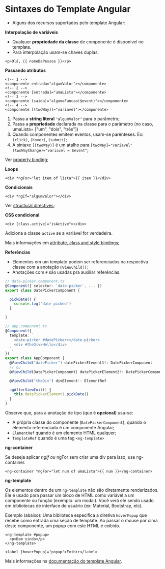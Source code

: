 # Sintaxes do Template Angular

* Alguns dos recursos suportados pelo template Angular:

**Interpolação de variáveis**

* Qualquer **propriedade da classe** de componente é disponível no template.
* Para interpolação usam-se chaves duplas.

```markup
<p>Olá, {{ nomeDaPessoa }}</p>
```

**Passando atributos**

```markup
<!-- 1 -->
<componente entrada="algumValor"></componente>
<!-- 2 -->
<componente [entrada]="umaLista"></componente>
<!-- 3 -->
<componente (saida)="algumaFuncao($event)"></componente>
<!-- 4 -->
<componente [(twoWay)]="variavel"></componente>
```

1. Passa a **string literal** `"algumValor"` para o parâmetro;
2. Passa a **propriedade** declarada na classe para o parâmetro \(no caso, umaLista= \["um", "dois", "três"\]\)
3. Quando componentes emitem eventos, usam-se parênteses. Ex: `(click)`, `(hover)`, `(submit)`;
4. A sintaxe `[(twoWay)]` é um atalho para `[twoWay]="variavel" (twoWayChange)="variavel = $event"`;

Ver [property binding](https://angular.io/guide/property-binding);

**Loops**

```markup
<div *ngFor="let item of lista">{{ item }}</div>
```

**Condicionais**

```markup
<div *ngIf="algumValor"></div>
```

Ver [structural directives](https://angular.io/guide/structural-directives);

**CSS condicional**

```markup
<div [class.active]="isActive"></div>
```

Adiciona a classe `active` se a variável for verdadeira.

Mais informações em [attribute, class and style bindings](https://angular.io/guide/attribute-binding);

**Referências**

* Elementos em um template podem ser referenciados na respectiva classe com a anotação `@ViewChild()`;
* Anotações com `#` são usadas pra auxiliar referências.

```typescript
// date-picker.component.ts
@Component({ selector: 'date-picker', ... })
export class DatePickerComponent {

  pickDate() {
    console.log('date picked')
  }

}
```

```typescript
// app.component.ts
@Component({
  template: `
    <date-picker #datePicker></date-picker>
    <div #theDiv>Hello</div>
  `,
})
export class AppComponent {
  @ViewChild("datePicker") datePickerElement1!: DatePickerComponent
  // ou
  @ViewChild(DatePickerComponent) datePickerElement2!: DatePickerComponent

  @ViewChild("theDiv") divElement!: ElementRef

  ngAfterViewInit() {
    this.datePickerElement1.pickDate()
  }
}
```

Observe que, para a anotação de tipo \(que é **opcional**\) usa-se:

* A própria classe do componente \(`DatePickerComponent`\), quando o elemento referenciado é um componente Angular;
* `ElementRef` quando é um elemento HTML qualquer;
* `TemplateRef` quando é uma tag `<ng-template>`

**ng-container**

Se deseja aplicar _ngIf ou_ ngFor sem criar uma div para isso, use ng-container.

```markup
<ng-container *ngFor="let num of umaLista">{{ num }}</ng-container>
```

**ng-template**

Os elementos dentro de um `ng-template` não são diretamente renderizados. Ele é usado para passar um bloco de HTML como variável a um componente ou função \(exemplo: um modal\). Você verá ele sendo usado em bibliotecas de interface de usuário \(ex: Material, Bootstrap, etc\).

Exemplo \(abaixo\): Uma biblioteca especifica a diretiva `hoverPopup` que recebe como entrada uma seção de template. Ao passar o mouse por cima deste componente, um popup com este HTML é exibido.

```markup
<ng-template #popup>
  <p>Bem vindo</p>
</ng-template>

<label [hoverPopup]="popup">Exibir</label>
```

Mais informações na [documentação do template Angular](https://angular.io/guide/template-syntax).

